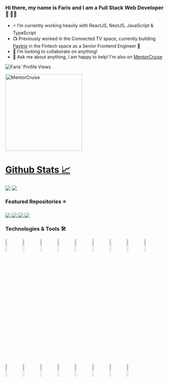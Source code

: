 ### Hi there, my name is Faris and I am a Full Stack Web Developer 👋 👨‍💻
<!--
- 🔭 I’m currently working on 
-->
- ⚡ I’m currently working heavily with ReactJS, NextJS, JavaScript & TypeScript
- 📺 Previously worked in the Connected TV space, currently building [Paytrix](https://paytrix.io/) in the Fintech space as a Senior Frontend Engineer 🤑
- 👯 I’m looking to collaborate on anything!
- 💬 Ask me about anything, I am happy to help! I'm also on [MentorCruise](https://mentorcruise.com/mentor/farisaziz/)

<!--
- 📫 How to reach me: **`Email:`**`farisaziz12@gmail.com`
-->
<!-- - ⚡ Fun fact: In my spare time i'm a CrossFit L-2 Trainer & Athlete **@** [`Antidote Gym`](https://antidote-gym.ch/faris-aziz/) 🏋️‍♂️ -->

![Faris' Profile Views](https://komarev.com/ghpvc/?username=farisaziz12&color=green)

<a href="https://mentorcruise.com/mentor/farisaziz/"> <img src="https://cdn.mentorcruise.com/img/banner/navy-booking-badge.svg" width="240" alt="MentorCruise"> </a>

 <a href="https://sourcerer.io/farisaziz12"> <h1>Github Stats 📈</h1></a>

<p>
  <img align="center" src="https://github-readme-stats.vercel.app/api?username=farisaziz12&count_private=true&show_icons=true&theme=dark&line_height=40" />
  <img align="center" src="https://github-readme-stats.vercel.app/api/top-langs/?username=farisaziz12&theme=dark" />
</p>



### Featured Repositories ⭐️

<a href="https://github.com/farisaziz12/tv-app">
  <img align="center" src="https://github-readme-stats.vercel.app/api/pin/?username=farisaziz12&repo=tv-app&theme=dark" />
</a>

<a href="https://github.com/farisaziz12/sound_wave">
  <img align="center" src="https://github-readme-stats.vercel.app/api/pin/?username=farisaziz12&repo=sound_wave&theme=dark" />
</a>

<a href="https://github.com/farisaziz12/portfolio-website">
  <img align="center" src="https://github-readme-stats.vercel.app/api/pin/?username=farisaziz12&repo=portfolio-website&theme=dark" />
</a>

<a href="https://github.com/farisaziz12/faziz_training">
  <img align="center" src="https://github-readme-stats.vercel.app/api/pin/?username=farisaziz12&repo=faziz_training&theme=dark" />
</a>

<!--

### WakaTime Stats ⏳

[![Faris' wakatime stats](https://github-readme-stats.vercel.app/api/wakatime?username=farisaziz12&theme=dark)](https://github.com/farisaziz12)

-->

### Technologies & Tools 🛠

<code><img width="10%" src="https://www.vectorlogo.zone/logos/visualstudio_code/visualstudio_code-ar21.svg"></code>
<code><img width="10%" src="https://www.vectorlogo.zone/logos/javascript/javascript-ar21.svg"></code>
<code><img width="10%" src="https://www.vectorlogo.zone/logos/ruby-lang/ruby-lang-ar21.svg"></code>
<code><img width="10%" src="https://www.vectorlogo.zone/logos/w3_html5/w3_html5-ar21.svg"></code>
<code><img width="10%" src="https://www.vectorlogo.zone/logos/netlifyapp_watercss/netlifyapp_watercss-official.svg"></code>
<code><img width="10%" src="https://github.com/gilbarbara/logos/blob/master/logos/nextjs.svg"></code>
<code><img width="10%" src="https://www.vectorlogo.zone/logos/getbootstrap/getbootstrap-ar21.svg"></code>
<code><img width="10%" src="https://www.vectorlogo.zone/logos/git-scm/git-scm-ar21.svg"></code>
<code><img width="10%" src="https://www.vectorlogo.zone/logos/json/json-ar21.svg"></code>
<code><img width="10%" src="https://www.vectorlogo.zone/logos/reactjs/reactjs-ar21.svg"></code>
<code><img width="10%" src="https://github.com/detain/svg-logos/blob/master/svg/rails-1.svg"></code>
<code><img width="10%" src="https://www.vectorlogo.zone/logos/nodejs/nodejs-ar21.svg"></code>
<code><img width="10%" src="https://www.vectorlogo.zone/logos/jestjsio/jestjsio-ar21.svg"></code>
<code><img width="10%" src="https://www.vectorlogo.zone/logos/postgresql/postgresql-ar21.svg"></code>
<code><img width="10%" src="https://www.vectorlogo.zone/logos/netlify/netlify-ar21.svg"></code>
<code><img width="10%" src="https://www.vectorlogo.zone/logos/heroku/heroku-ar21.svg"></code>
<code><img width="10%" src="https://external-content.duckduckgo.com/iu/?u=https%3A%2F%2Fcdn-images-1.medium.com%2Ffit%2Ft%2F1600%2F480%2F1*gD37OB2-PtMqZdk3X1YnEQ.png&f=1&nofb=1"></code>

